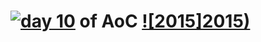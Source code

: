 # [![day 10](10)](https://adventofcode.com/2015/day/10) of AoC [![2015]2015)](https://adventofcode.com/2015)
